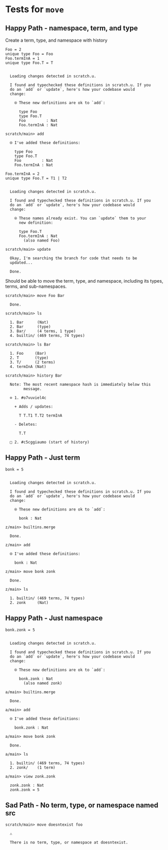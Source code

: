 # Tests for `move`

## Happy Path - namespace, term, and type

Create a term, type, and namespace with history

``` unison
Foo = 2
unique type Foo = Foo
Foo.termInA = 1
unique type Foo.T = T
```

``` ucm

  Loading changes detected in scratch.u.

  I found and typechecked these definitions in scratch.u. If you
  do an `add` or `update`, here's how your codebase would
  change:
  
    ⍟ These new definitions are ok to `add`:
    
      type Foo
      type Foo.T
      Foo         : Nat
      Foo.termInA : Nat

```
``` ucm
scratch/main> add

  ⍟ I've added these definitions:
  
    type Foo
    type Foo.T
    Foo         : Nat
    Foo.termInA : Nat

```
``` unison
Foo.termInA = 2
unique type Foo.T = T1 | T2
```

``` ucm

  Loading changes detected in scratch.u.

  I found and typechecked these definitions in scratch.u. If you
  do an `add` or `update`, here's how your codebase would
  change:
  
    ⍟ These names already exist. You can `update` them to your
      new definition:
    
      type Foo.T
      Foo.termInA : Nat
        (also named Foo)

```
``` ucm
scratch/main> update

  Okay, I'm searching the branch for code that needs to be
  updated...

  Done.

```
Should be able to move the term, type, and namespace, including its types, terms, and sub-namespaces.

``` ucm
scratch/main> move Foo Bar

  Done.

scratch/main> ls

  1. Bar      (Nat)
  2. Bar      (type)
  3. Bar/     (4 terms, 1 type)
  4. builtin/ (469 terms, 74 types)

scratch/main> ls Bar

  1. Foo     (Bar)
  2. T       (type)
  3. T/      (2 terms)
  4. termInA (Nat)

scratch/main> history Bar

  Note: The most recent namespace hash is immediately below this
        message.
  
  ⊙ 1. #o7vuviel4c
  
    + Adds / updates:
    
      T T.T1 T.T2 termInA
    
    - Deletes:
    
      T.T
  
  □ 2. #c5cggiaumo (start of history)

```
## Happy Path - Just term

``` unison
bonk = 5
```

``` ucm

  Loading changes detected in scratch.u.

  I found and typechecked these definitions in scratch.u. If you
  do an `add` or `update`, here's how your codebase would
  change:
  
    ⍟ These new definitions are ok to `add`:
    
      bonk : Nat

```
``` ucm
z/main> builtins.merge

  Done.

z/main> add

  ⍟ I've added these definitions:
  
    bonk : Nat

z/main> move bonk zonk

  Done.

z/main> ls

  1. builtin/ (469 terms, 74 types)
  2. zonk     (Nat)

```
## Happy Path - Just namespace

``` unison
bonk.zonk = 5
```

``` ucm

  Loading changes detected in scratch.u.

  I found and typechecked these definitions in scratch.u. If you
  do an `add` or `update`, here's how your codebase would
  change:
  
    ⍟ These new definitions are ok to `add`:
    
      bonk.zonk : Nat
        (also named zonk)

```
``` ucm
a/main> builtins.merge

  Done.

a/main> add

  ⍟ I've added these definitions:
  
    bonk.zonk : Nat

a/main> move bonk zonk

  Done.

a/main> ls

  1. builtin/ (469 terms, 74 types)
  2. zonk/    (1 term)

a/main> view zonk.zonk

  zonk.zonk : Nat
  zonk.zonk = 5

```
## Sad Path - No term, type, or namespace named src

``` ucm
scratch/main> move doesntexist foo

  ⚠️
  
  There is no term, type, or namespace at doesntexist.

```
